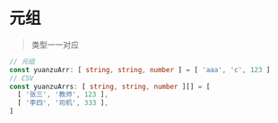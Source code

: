# 元组

> 类型一一对应

```typescript
// 元组
const yuanzuArr: [ string, string, number ] = [ 'aaa', 'c', 123 ]
// CSV
const yuanzuArrs: [ string, string, number ][] = [
  [ '张三', '教师', 123 ],
  [ '李四', '司机', 333 ],
]
```

